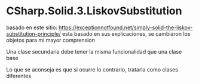 # CSharp.Solid.3.LiskovSubstitution

basado en este sitio: https://exceptionnotfound.net/simply-solid-the-liskov-substitution-principle/
esta basado en sus explicaciones, se cambiaron los objetos para mi mayor comprension

Una clase secundaria debe tener la misma funcionalidad que una clase base

Lo que se aconseja es que si ocurre lo contrario, tratarla como clases diferentes
